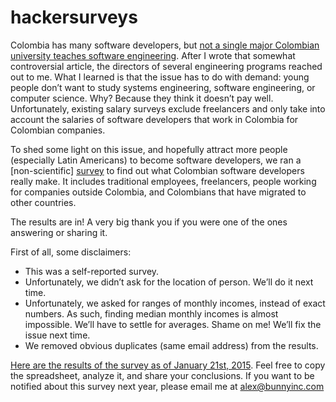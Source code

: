 # hackersurveys

Colombia has many software developers, but [not a single major Colombian university teaches software engineering](http://blog.bunnyinc.com/colombia-doesnt-software-engineers-really-not-even-one/). After I wrote that somewhat controversial article, the directors of several engineering programs reached out to me. What I learned is that the issue has to do with demand: young people don’t want to study systems engineering, software engineering, or computer science. Why? Because they think it doesn’t pay well. Unfortunately, existing salary surveys exclude freelancers and only take into account the salaries of software developers that work in Colombia for Colombian companies.

To shed some light on this issue, and hopefully attract more people (especially Latin Americans) to become software developers, we ran a [non-scientific] [survey](http://blog.bunnyinc.com/survey-much-colombian-software-developers-really-make-2015/) to find out what Colombian software developers really make. It includes traditional employees, freelancers, people working for companies outside Colombia, and Colombians that have migrated to other countries.

The results are in! A very big thank you if you were one of the ones answering or sharing it.

First of all, some disclaimers:

- This was a self-reported survey.
- Unfortunately, we didn’t ask for the location of person. We’ll do it next time.
- Unfortunately, we asked for ranges of monthly incomes, instead of exact numbers. As such, finding median monthly incomes is almost impossible. We’ll have to settle for averages. Shame on me! We’ll fix the issue next time.
- We removed obvious duplicates (same email address) from the results.

[Here are the results of the survey as of January 21st, 2015](https://github.com/bunnyinc/hackersurveys/blob/master/salary_survey_colombians_2015.csv). Feel free to copy the spreadsheet, analyze it, and share your conclusions. If you want to be notified about this survey next year, please email me at alex@bunnyinc.com
